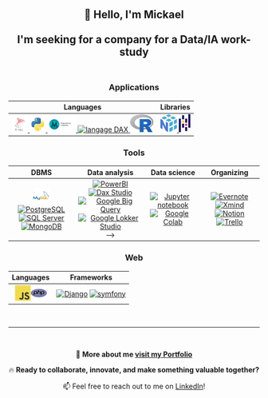 <h2 Align="center"><b>👋 Hello, I'm Mickael</b><br><br>
I'm seeking for a company for a Data/IA work-study<br><br></h2>
<div Align="center"><h3><b>Applications</b></h1>

Languages | Libraries
:-:|:-:
<a href="https://github.com/MiKL5/SQLserver/"> <img src="assets/1982164.svg" alt="t-sql" width="32" height="auto"> </a> <a href="https://github.com/MiKL5/Python"><img src="https://raw.githubusercontent.com/devicons/devicon/master/icons/python/python-original.svg" alt="python" width="32" height="auto" pointer-events="none"> </a> <a href="https://github.com/MiKL5/PowerBI"> <img src="https://raw.githubusercontent.com/MiKL5/PowerBI/refs/heads/master/assets/m.png" alt="langage M" height="32" height="auto" pointer-events="none"> <img src="https://upload.wikimedia.org/wikipedia/commons/b/b9/DAX_logo.svg" alt="langage DAX" height="32" height="auto" pointer-events="none"> </a> <!-- <a href="https://github.com/MiKL5/devAppli"> <img src="assets/swift.png" alt="Langage Swift" height="36px"></a>--><a href="#"><img src="assets/r.svg.png" alt="Langage R" height="36px"> </a> | <a href="#"> <img src="assets/NumPy.svg" alt="Numpy" height="36px"> <img src="assets/Pandas.svg" alt="Pandas" height="36px"> </a>
<h3><b>Tools</b></h1>

DBMS | Data analysis | Data science | Organizing
:-:|:-:|:-:|:-:
<a href="#"><img src="https://raw.githubusercontent.com/devicons/devicon/master/icons/mysql/mysql-original-wordmark.svg" alt="MySql et Maria DB" width="32" height="auto"></a><a href="https://github.com/MiKL5/PostgreSQL/"> <img src="https://upload.wikimedia.org/wikipedia/commons/thumb/2/29/Postgresql_elephant.svg/langfr-1920px-Postgresql_elephant.svg.png" alt="PostgreSQL" width="32" height=auto  pointer-events="none" /> </a> <a href="https://github.com/MiKL5/TSQL"><img src="https://www.svgrepo.com/show/303229/microsoft-sql-server-logo.svg" alt="SQL Server" width="32"></a> <a href="https://github.com/MiKL5/MongoDB"> <img src="https://github.com/MiKL5/Business_Intelligence/raw/master/assets/mongodb_original_logo_icon_146424.svg" alt="MongoDB" width=auto height="32"  pointer-events="none" /> </a> | <a href="https://github.com/MiKL5/PowerBI/"> <img src="https://upload.wikimedia.org/wikipedia/commons/c/cf/New_Power_BI_Logo.svg" alt="PowerBI" width="32" height="auto" pointer-events="none" /> </a> <a href="https://github.com/MiKL5/PowerBI/"> <img src="https://daxstudio.org/img/daxstudio-logo-light.svg" alt="Dax Studio" width="32" height="auto" pointer-events="none" /> </a> <a href="#"> <img src="https://www.gstatic.com/bricks/image/d1a2346b57ea1c97bc4f8f01f289616f45c33d66bcd5b1372252fce3533cae4a.svg" alt="Google Big Query" height="36px"><img src="https://www.gstatic.com/analytics-lego/svg/ic_looker_studio.svg" alt="Google Lokker Studio" height="36px"> </a>--> | <a href ="#"><img src="https://upload.wikimedia.org/wikipedia/commons/3/38/Jupyter_logo.svg" alt="Jupyter notebook" width="32"><img src="https://upload.wikimedia.org/wikipedia/commons/d/d0/Google_Colaboratory_SVG_Logo.svg" alt="Google Colab" height="32"></a> | <a href="#"> <img src="https://www.svgrepo.com/download/475648/evernote-color.svg" alt="Evernote" width="32" height="auto"  pointer-events="none" /> <img src="https://assets.xmind.net/www/assets/images/xmind2022/xmind2022-logo-c945ae44d8.svg" alt="Xmind" width="32" height="auto"  pointer-events="none" /> <img src="https://www.svgrepo.com/download/452076/notion.svg" alt="Notion" width="32" height="auto"  pointer-events="none" /> <img src="https://www.svgrepo.com/download/303635/trello-logo.svg" alt="Trello" width="32" height="auto" pointer-events="none" /> </a></div>
<h3><b>Web</b></h1>

Languages | Frameworks
:-:|:-:
<a href="https://mikl5.github.io/afpaDev/"><img src="https://raw.githubusercontent.com/devicons/devicon/master/icons/javascript/javascript-original.svg" alt="javaScript" width="32" height="32"  pointer-events="none" /></a><a href="#"><img src="https://raw.githubusercontent.com/devicons/devicon/master/icons/php/php-original.svg" alt="php" width="32" height="auto"></a>|<a href="#"><img src="https://www.djangoproject.com/m/img/logos/django-logo-negative.svg" alt="Django" height="36px"></a> <a href="https://github.com/MiKL5/afpaDevSymfony"><img src="https://symfony.com/logos/symfony_black_03.svg" alt="symfony" width="32" height="auto"></a></div>
<br>
<hr><br>

🔗 **More about me [visit my Portfolio](https://mikl5.github.io/home/)**

🔥 **Ready to collaborate, innovate, and make something valuable together?**

📫 Feel free to reach out to me on [LinkedIn](https://www.linkedin.com/in/mikl5/)!